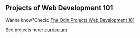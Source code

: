 ## Projects of Web Development 101

Wanna know?Check: [The Odin Projects Web Development 101](https://www.theodinproject.com/courses/web-development-101)

See projects here: [curriculum](http://cobimr.github.io/the_odin_projects/)
